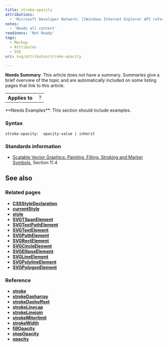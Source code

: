 ```yaml
---
title: stroke-opacity
attributions:
  - 'Microsoft Developer Network: [[Windows Internet Explorer API reference](http://msdn.microsoft.com/en-us/library/ie/hh828809%28v=vs.85%29.aspx) Article]'
notes:
  - 'Needs all content'
readiness: 'Not Ready'
tags:
  - Markup
  - Attributes
  - SVG
uri: svg/attributes/stroke-opacity

---
```

**Needs Summary**: This article does not have a summary. Summaries give a brief overview of the topic and are automatically included on some listing pages that link to this article.

<table class="wikitable">
<tr>
<th>
Applies to

</th>
<td>
 ?

</td>
</tr>
</table>
**Needs Examples**: This section should include examples.

### Syntax

    stroke-opacity:  opacity-value | inherit

### Standards information

-   [Scalable Vector Graphics: Painting, Filling, Stroking and Marker Symbols](http://go.microsoft.com/fwlink/p/?linkid=199816), Section 11.4

## See also

### Related pages

-   [**CSSStyleDeclaration**](/css/cssom/CSSStyleDeclaration/CSSStyleDeclaration)
-   [**currentStyle**](/css/cssom/currentStyle)
-   [**style**](/css/cssom/style)
-   [**SVGTSpanElement**](/svg/elements/tspan)
-   [**SVGTextPathElement**](/svg/elements/textPath)
-   [**SVGTextElement**](/svg/elements/text)
-   [**SVGPathElement**](/svg/elements/path)
-   [**SVGRectElement**](/svg/elements/rect)
-   [**SVGCircleElement**](/svg/elements/circle)
-   [**SVGEllipseElement**](/svg/elements/ellipse)
-   [**SVGLineElement**](/svg/elements/line)
-   [**SVGPolylineElement**](/svg/elements/polyline)
-   [**SVGPolygonElement**](/svg/elements/polygon)

### Reference

-   [**stroke**](/svg/attributes/stroke)
-   [**strokeDasharray**](/svg/attributes/stroke-dasharray)
-   [**strokeDashoffset**](/svg/attributes/stroke-dashoffset)
-   [**strokeLinecap**](/svg/attributes/stroke-linecap)
-   [**strokeLinejoin**](/svg/attributes/stroke-linejoin)
-   [**strokeMiterlimit**](/svg/attributes/stroke-miterlimit)
-   [**strokeWidth**](/svg/attributes/stroke-width)
-   [**fillOpacity**](/svg/attributes/fill-opacity)
-   [**stopOpacity**](/svg/attributes/stop-opacity)
-   [**opacity**](/css/properties/opacity)
